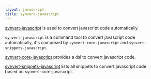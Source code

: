 ```yaml
---
layout: javascript
title: synvert-javascript
---
```


[synvert-javascript](https://github.com/xinminlabs/synvert-javascript) is used to convert javascript code automatically.

`synvert-javascript` is a command tool to convert javascript code automatically, it's composed by `synvert-core-javascript` and `synvert-snippets-javascript`.

[synvert-core-javascript](https://github.com/xinminlabs/synvert-core-javascript) provides a dsl to convert javascript code.

[synvert-snippets-javascript](https://github.com/xinminlabs/synvert-snippets-javascript) lists all snippets to convert javascript code based on synvert-core-javascript.
